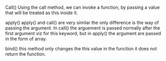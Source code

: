 Call()
Using the call method, we can invoke a function, by passing a value that will be treated as this inside it.

apply()
apply() and call() are very similar the only difference is the way of passing the argument.
In call() the arguement is passed normally after the first argument viz for this keyword, but in apply()
the argument are passed in the form of array.

bind()
this method only changes the this value in the function it does not return the function.